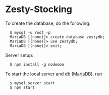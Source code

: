 # Zesty-Stocking

To create the database, do the following:

      $ mysql -u root -p
      MariaDB [(none)]> create database zestydb;
      MariaDB [(none)]> use zestydb;
      MariaDB [(none)]> exit;


Server setup:

      $ npm install -g nodemon




To start the local server and db ([MariaDB](https://mariadb.com/kb/en/mariadb/starting-and-stopping-mariadb/)), run 

      $ mysql.server start
      $ npm start

  